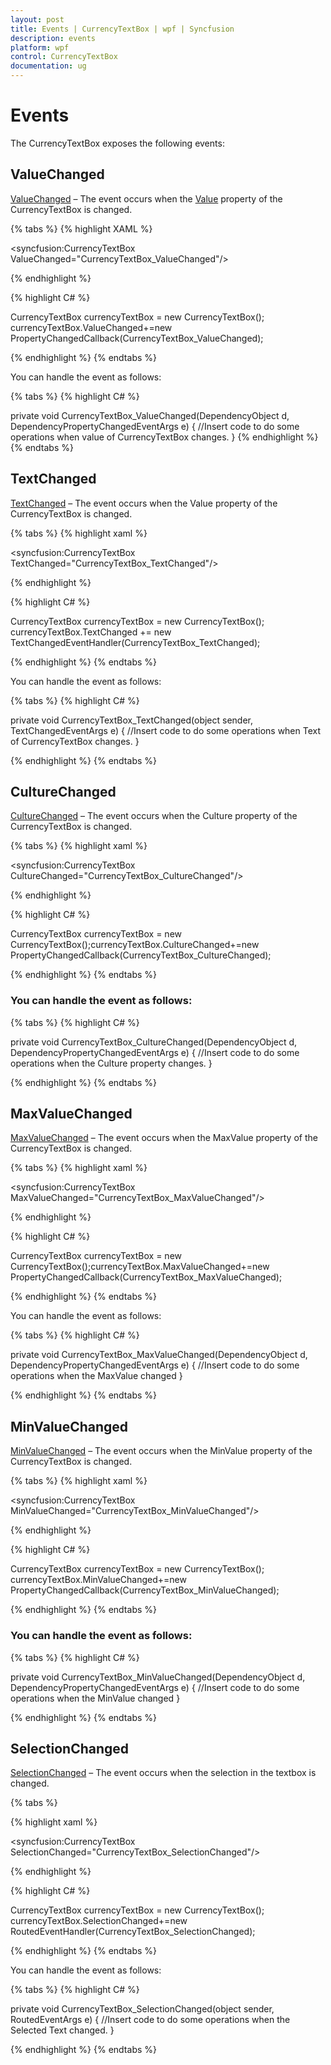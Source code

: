 ```yaml
---
layout: post
title: Events | CurrencyTextBox | wpf | Syncfusion
description: events
platform: wpf
control: CurrencyTextBox 
documentation: ug
---
```


# Events

The CurrencyTextBox exposes the following events:

## ValueChanged

[ValueChanged](https://help.syncfusion.com/cr/wpf/Syncfusion.Shared.Wpf~Syncfusion.Windows.Shared.CurrencyTextBox~ValueChanged_EV.html) – The event occurs when the [Value](https://help.syncfusion.com/cr/wpf/Syncfusion.Shared.Wpf~Syncfusion.Windows.Shared.CurrencyTextBox~Value.html) property of the CurrencyTextBox is changed.

{% tabs %}
{% highlight XAML %}

<syncfusion:CurrencyTextBox ValueChanged="CurrencyTextBox_ValueChanged"/>

{% endhighlight %}

{% highlight C# %}

CurrencyTextBox currencyTextBox = new CurrencyTextBox();
currencyTextBox.ValueChanged+=new PropertyChangedCallback(CurrencyTextBox_ValueChanged);

{% endhighlight %}
{% endtabs %}

You can handle the event as follows:

{% tabs %}
{% highlight C# %}

private void CurrencyTextBox_ValueChanged(DependencyObject d, DependencyPropertyChangedEventArgs e)
{
//Insert code to do some operations when value of CurrencyTextBox changes.
}
{% endhighlight %}
{% endtabs %}

## TextChanged

[TextChanged](https://docs.microsoft.com/en-us/dotnet/api/system.windows.controls.primitives.textboxbase.textchanged?redirectedfrom=MSDN&view=netframework-4.7.2) – The event occurs when the Value property of the CurrencyTextBox is changed.

{% tabs %}
{% highlight xaml %}

<syncfusion:CurrencyTextBox TextChanged="CurrencyTextBox_TextChanged"/>

{% endhighlight %}

{% highlight C# %}

CurrencyTextBox currencyTextBox = new CurrencyTextBox();
currencyTextBox.TextChanged += new TextChangedEventHandler(CurrencyTextBox_TextChanged);

{% endhighlight %}
{% endtabs %}

You can handle the event as follows:

{% tabs %}
{% highlight C# %}

private void CurrencyTextBox_TextChanged(object sender, TextChangedEventArgs e)
{
//Insert code to do some operations when Text of CurrencyTextBox changes.
}

{% endhighlight %}
{% endtabs %}

## CultureChanged

[CultureChanged](https://help.syncfusion.com/cr/cref_files/wpf/Syncfusion.Shared.Wpf~Syncfusion.Windows.Shared.EditorBase~CultureChanged_EV.html) – The event occurs when the Culture property of the CurrencyTextBox is changed.

{% tabs %}
{% highlight xaml %}

<syncfusion:CurrencyTextBox CultureChanged="CurrencyTextBox_CultureChanged"/>

{% endhighlight %}

{% highlight C# %}

CurrencyTextBox currencyTextBox = new CurrencyTextBox();currencyTextBox.CultureChanged+=new    PropertyChangedCallback(CurrencyTextBox_CultureChanged);

{% endhighlight %}
{% endtabs %}

### You can handle the event as follows:

{% tabs %}
{% highlight C# %}

private void CurrencyTextBox_CultureChanged(DependencyObject d, DependencyPropertyChangedEventArgs e)
{
//Insert code to do some operations when the Culture property changes.
}

{% endhighlight %}
{% endtabs %}

## MaxValueChanged

[MaxValueChanged](https://help.syncfusion.com/cr/wpf/Syncfusion.Shared.Wpf~Syncfusion.Windows.Shared.CurrencyTextBox~MaxValueChanged_EV.html) – The event occurs when the MaxValue property of the CurrencyTextBox is changed.

{% tabs %}
{% highlight xaml %}

<syncfusion:CurrencyTextBox MaxValueChanged="CurrencyTextBox_MaxValueChanged"/>

{% endhighlight %}

{% highlight C# %}

CurrencyTextBox currencyTextBox = new CurrencyTextBox();currencyTextBox.MaxValueChanged+=new  PropertyChangedCallback(CurrencyTextBox_MaxValueChanged);

{% endhighlight %}
{% endtabs %}

You can handle the event as follows:

{% tabs %}
{% highlight C# %}

private void CurrencyTextBox_MaxValueChanged(DependencyObject d, DependencyPropertyChangedEventArgs e)
{
//Insert code to do some operations when the MaxValue changed
}

{% endhighlight %}
{% endtabs %}

## MinValueChanged

[MinValueChanged](https://help.syncfusion.com/cr/wpf/Syncfusion.Shared.Wpf~Syncfusion.Windows.Shared.CurrencyTextBox~MinValueChanged_EV.html) – The event occurs when the MinValue property of the CurrencyTextBox is changed.

{% tabs %}
{% highlight xaml %}

<syncfusion:CurrencyTextBox MinValueChanged="CurrencyTextBox_MinValueChanged"/>

{% endhighlight %}

{% highlight C# %}

CurrencyTextBox currencyTextBox = new CurrencyTextBox();
currencyTextBox.MinValueChanged+=new  PropertyChangedCallback(CurrencyTextBox_MinValueChanged);

{% endhighlight %}
{% endtabs %}

### You can handle the event as follows:

{% tabs %}
{% highlight C# %}

private void CurrencyTextBox_MinValueChanged(DependencyObject d, DependencyPropertyChangedEventArgs e)
{
//Insert code to do some operations when the MinValue changed
}

{% endhighlight %}
{% endtabs %}	

## SelectionChanged

[SelectionChanged](https://docs.microsoft.com/en-us/dotnet/api/system.windows.controls.primitives.textboxbase.selectionchanged?redirectedfrom=MSDN&view=netframework-4.7.2) – The event occurs when the selection in the textbox is changed.

{% tabs %}

{% highlight xaml %}

<syncfusion:CurrencyTextBox SelectionChanged="CurrencyTextBox_SelectionChanged"/>

{% endhighlight %}

{% highlight C# %}

CurrencyTextBox currencyTextBox = new CurrencyTextBox();
currencyTextBox.SelectionChanged+=new RoutedEventHandler(CurrencyTextBox_SelectionChanged);

{% endhighlight %}
{% endtabs %}

You can handle the event as follows:

{% tabs %}
{% highlight C# %}

private void CurrencyTextBox_SelectionChanged(object sender, RoutedEventArgs e)
{
//Insert code to do some operations when the Selected Text changed.
}

{% endhighlight %}
{% endtabs %}
